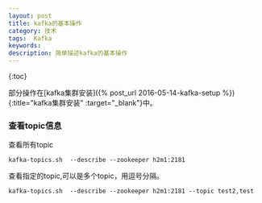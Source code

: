 ```yaml
---
layout: post
title: kafka的基本操作
category: 技术	
tags:  Kafka
keywords: 
description: 简单描述kafka的基本操作
---
```

 
{:toc} 

部分操作在[kafka集群安装]({% post_url 2016-05-14-kafka-setup %}){:title="kafka集群安装"  :target="_blank"}中。

### 查看topic信息

查看所有topic

`kafka-topics.sh  --describe --zookeeper h2m1:2181`

查看指定的topic,可以是多个topic，用逗号分隔。

`kafka-topics.sh  --describe --zookeeper h2m1:2181 --topic test2,test`
